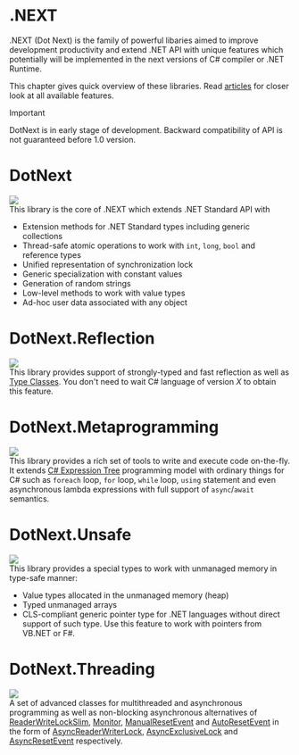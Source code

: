 .NEXT
====

.NEXT (Dot Next) is the family of powerful libaries aimed to improve development productivity and extend .NET API with unique features which potentially will be implemented in the next versions of C# compiler or .NET Runtime. 

This chapter gives quick overview of these libraries. Read [articles](./features/core/index.md) for closer look at all available features.

> [!IMPORTANT]
> DotNext is in early stage of development. Backward compatibility of API is not guaranteed before 1.0 version.

# DotNext
<a href="https://www.nuget.org/packages/dotnext/absoluteLatest"><img src="https://img.shields.io/nuget/v/dotnext.svg?style=flat"></a><br/>
This library is the core of .NEXT which extends .NET Standard API with
  * Extension methods for .NET Standard types including generic collections
  * Thread-safe atomic operations to work with `int`, `long`, `bool` and reference types
  * Unified representation of synchronization lock
  * Generic specialization with constant values
  * Generation of random strings
  * Low-level methods to work with value types
  * Ad-hoc user data associated with any object

# DotNext.Reflection
<a href="https://www.nuget.org/packages/dotnext.reflection/absoluteLatest"><img src="https://img.shields.io/nuget/v/dotnext.reflection.svg?style=flat"></a><br/>
This library provides support of strongly-typed and fast reflection as well as [Type Classes](https://github.com/dotnet/csharplang/issues/110). You don't need to wait C# language of version _X_ to obtain this feature.

# DotNext.Metaprogramming
<a href="https://www.nuget.org/packages/dotnext.metaprogramming/absoluteLatest"><img src="https://img.shields.io/nuget/v/dotnext.metaprogramming.svg?style=flat"></a><br/>
This library provides a rich set of tools to write and execute code on-the-fly. It extends [C# Expression Tree](https://docs.microsoft.com/en-us/dotnet/csharp/programming-guide/concepts/expression-trees/) programming model with ordinary things for C# such as `foreach` loop, `for` loop, `while` loop, `using` statement and even asynchronous lambda expressions with full support of `async`/`await` semantics.

# DotNext.Unsafe
<a href="https://www.nuget.org/packages/dotnext.unsafe/absoluteLatest"><img src="https://img.shields.io/nuget/v/dotnext.unsafe.svg?style=flat"></a><br/>
This library provides a special types to work with unmanaged memory in type-safe manner:
* Value types allocated in the unmanaged memory (heap)
* Typed unmanaged arrays
* CLS-compliant generic pointer type for .NET languages without direct support of such type. Use this feature to work with pointers from VB.NET or F#.

# DotNext.Threading
<a href="https://www.nuget.org/packages/dotnext.threading/absoluteLatest"><img src="https://img.shields.io/nuget/v/dotnext.threading.svg?style=flat"></a><br/>
A set of advanced classes for multithreaded and asynchronous programming as well as non-blocking asynchronous alternatives of [ReaderWriteLockSlim](https://docs.microsoft.com/en-us/dotnet/api/system.threading.readerwriterlockslim), [Monitor](https://docs.microsoft.com/en-us/dotnet/api/system.threading.monitor), [ManualResetEvent](https://docs.microsoft.com/en-us/dotnet/api/system.threading.manualresetevent) and [AutoResetEvent](https://docs.microsoft.com/en-us/dotnet/api/system.threading.autoresetevent) in the form of [AsyncReaderWriterLock](api/DotNext.Threading.AsyncReaderWriterLock.yml), [AsyncExclusiveLock](api/DotNext.Threading.AsyncExclusiveLock.yml) and [AsyncResetEvent](api/DotNext.Threading.AsyncResetEvent.yml) respectively.



